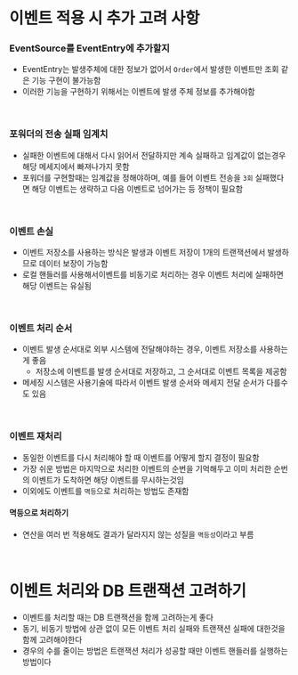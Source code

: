 # 이벤트 적용 시 추가 고려 사항

### EventSource를 EventEntry에 추가할지

- EventEntry는 발생주체에 대한 정보가 없어서 `Order`에서 발생한 이벤트만 조회 같은 기능 구현이 불가능함
- 이러한 기능을 구현하기 위해서는 이벤트에 발생 주체 정보를 추가해야함

<br>

### 포워더의 전송 실패 임계치

- 실패한 이벤트에 대해서 다시 읽어서 전달하지만 계속 실패하고 임계값이 없는경우 해당 메세지에서 빠져나가지 못함
- 포워더를 구현할때는 임계값을 정해야하며, 예를 들어 이벤트 전송을 `3회` 실패했다면 해당 이벤트는 생략하고 다음 이벤트로 넘어가는 등 정책이 필요함

<br>

### 이벤트 손실

- 이벤트 저장소를 사용하는 방식은 발생과 이벤트 저장이 1개의 트랜잭션에서 발생하므로 데이터 보장이 가능함
- 로컬 핸들러를 사용해서이벤트를 비동기로 처리하는 경우 이벤트 처리에 실패하면 해당 이벤트는 유실됨

<br>

### 이벤트 처리 순서

- 이벤트 발생 순서대로 외부 시스템에 전달해야하는 경우, 이벤트 저장소를 사용하는게 좋음
  - 저장소에 이벤트를 발생 순서대로 저장하고, 그 순서대로 이벤트 목록을 제공함
- 메세징 시스템은 사용기술에 따라서 이벤트 발생 순서와 메세지 전달 순서가 다를수도 있음

<br>

### 이벤트 재처리

- 동일한 이벤트를 다시 처리해야 할 때 이벤트를 어떻게 할지 결정이 필요함
- 가장 쉬운 방법은 마지막으로 처리한 이벤트의 순번을 기억해두고 이미 처리한 순번의 이벤트가 도착하면 해당 이벤트를 무시하는것임
- 이외에도 이벤트를 `멱등`으로 처리하는 방법도 존재함

#### 멱등으로 처리하기

- 연산을 여러 번 적용해도 결과가 달라지지 않는 성질을 `멱등성`이라고 부름

<br>

# 이벤트 처리와 DB 트랜잭션 고려하기

- 이벤트를 처리할 때는 DB 트랜잭션을 함께 고려하는게 좋다
- 동기, 비동기 방법에 상관 없이 모든 이벤트 처리 실패와 트랜잭션 실패에 대한것을 함께 고려해야한다
- 경우의 수를 줄이는 방법은 트랜잭션 처리가 성공할 때만 이벤트 핸들러를 실행하는 방법이다
